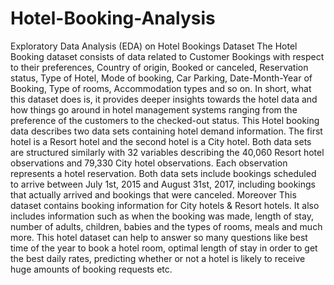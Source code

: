 # Hotel-Booking-Analysis
Exploratory Data Analysis (EDA) on Hotel Bookings Dataset
The Hotel Booking dataset consists of data related to Customer Bookings with respect to their preferences, Country of origin, Booked or canceled, Reservation status, Type of Hotel, Mode of booking, Car Parking, Date-Month-Year of Booking, Type of rooms, Accommodation types and so on.
In short, what this dataset does is, it provides deeper insights towards the hotel data and how things go around in hotel management systems ranging from the preference of the customers to the checked-out status.
This Hotel booking data describes two data sets containing hotel demand information. The first hotel is a Resort hotel and the second hotel is a City hotel. Both data sets are structured similarly with 32 variables describing the 40,060 Resort hotel observations and 79,330 City hotel observations. Each observation represents a hotel reservation. Both data sets include bookings scheduled to arrive between July 1st, 2015 and August 31st, 2017, including bookings that actually arrived and bookings that were canceled.
Moreover This dataset contains booking information for City hotels & Resort hotels. It also includes information such as when the booking was made, length of stay, number of adults, children, babies and the types of rooms, meals and much more. 
This hotel dataset can help to answer so many questions like best time of the year to book a hotel room, optimal length of stay in order to get the best daily rates, predicting whether or not a hotel is likely to receive huge amounts of booking requests etc. 
